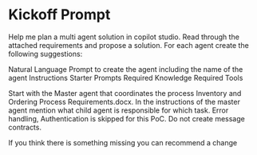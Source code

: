 # Kickoff Prompt

Help me plan a multi agent solution in copilot studio. Read through the attached requirements and propose a solution. For each agent create the following suggestions:

Natural Language Prompt to create the agent including the name of the agent
Instructions
Starter Prompts
Required Knowledge
Required Tools

Start with the Master agent that coordinates the process Inventory and Ordering Process Requirements.docx. In the instructions of the master agent mention what child agent is responsible for which task. Error handling, Authentication is skipped for this PoC. Do not create message contracts.

If you think there is something missing you can recommend a change
